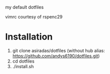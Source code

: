 my default dotfiles

vimrc courtesy of rspenc29

Installation
============
1. git clone asiradas/dotfiles (without hub alias: https://github.com/andys6190/dotfiles.git)
2. cd dotfiles
3. ./install.sh
